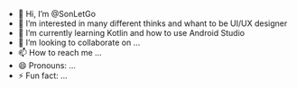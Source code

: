 - 👋 Hi, I’m @SonLetGo
- 👀 I’m interested in many different thinks and whant to be UI/UX designer
- 🌱 I’m currently learning Kotlin and how to use Android Studio
- 💞️ I’m looking to collaborate on ...
- 📫 How to reach me ...
- 😄 Pronouns: ...
- ⚡ Fun fact: ...

<!---
SonLetGo/SonLetGo is a ✨ special ✨ repository because its `README.md` (this file) appears on your GitHub profile.
You can click the Preview link to take a look at your changes.
--->
